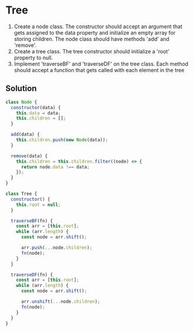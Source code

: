 # Tree

1. Create a node class. The constructor
   should accept an argument that gets assigned
   to the data property and initialize an
   empty array for storing children. The node
   class should have methods 'add' and 'remove'.
2. Create a tree class. The tree constructor
   should initialize a 'root' property to null.
3. Implement 'traverseBF' and 'traverseDF'
   on the tree class. Each method should accept a
   function that gets called with each element in the tree

## Solution

```js
class Node {
  constructor(data) {
    this.data = data;
    this.children = [];
  }

  add(data) {
    this.children.push(new Node(data));
  }

  remove(data) {
    this.children = this.children.filter((node) => {
      return node.data !== data;
    });
  }
}

class Tree {
  constructor() {
    this.root = null;
  }

  traverseBF(fn) {
    const arr = [this.root];
    while (arr.length) {
      const node = arr.shift();

      arr.push(...node.children);
      fn(node);
    }
  }

  traverseDF(fn) {
    const arr = [this.root];
    while (arr.length) {
      const node = arr.shift();

      arr.unshift(...node.children);
      fn(node);
    }
  }
}
```
